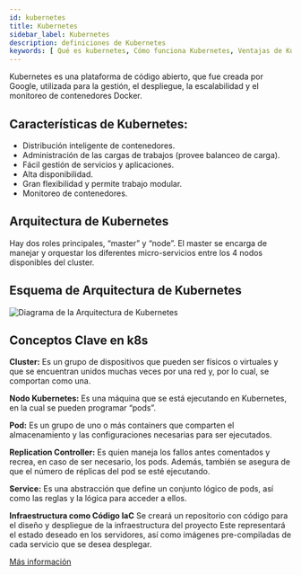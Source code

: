 ```yaml
---
id: kubernetes
title: Kubernetes
sidebar_label: Kubernetes
description: definiciones de Kubernetes	
keywords: [ Qué es kubernetes, Cómo funciona Kubernetes, Ventajas de Kubernetes ]
---
```


Kubernetes es una plataforma de código abierto, que fue creada por Google, utilizada para la gestión, el despliegue, la escalabilidad y el monitoreo de contenedores Docker. 

## Características de Kubernetes:

- Distribución inteligente de contenedores.
- Administración de las cargas de trabajos (provee balanceo de carga).
- Fácil gestión de servicios y aplicaciones.
- Alta disponibilidad.
- Gran flexibilidad y permite trabajo modular.
- Monitoreo de contenedores.

## Arquitectura de Kubernetes

Hay dos roles principales, “master” y “node”. El master se encarga de manejar y orquestar los diferentes micro-servicios entre los 4 nodos disponibles del cluster.

## Esquema de Arquitectura de Kubernetes

![Diagrama de la Arquitectura de Kubernetes](https://user-images.githubusercontent.com/5632966/107062957-724c5c00-679f-11eb-88f0-fb4b884785ab.png)

## Conceptos Clave en k8s

**Cluster:** Es un grupo de dispositivos que pueden ser físicos o virtuales y que se encuentran unidos muchas veces por una red y, por lo cual, se comportan como una.

**Nodo Kubernetes:** Es una máquina que se está ejecutando en Kubernetes, en la cual se pueden programar “pods”.

**Pod:** Es un grupo de uno o más containers que comparten el almacenamiento y las configuraciones necesarias para ser ejecutados.

**Replication Controller:** Es quien maneja los fallos antes comentados y recrea, en caso de ser necesario, los pods. Además, también se asegura de que el número de réplicas del pod se esté ejecutando.

**Service:** Es una abstracción que define un conjunto lógico de pods, así como las reglas y la lógica para acceder a ellos.

**Infraestructura como Código IaC**
Se creará un repositorio con código para el diseño y despliegue de la infraestructura del proyecto Este representará el estado deseado en los servidores, así como imágenes pre-compiladas de cada servicio que se desea desplegar.

[Más información](/docs/devops#kubernetes)
